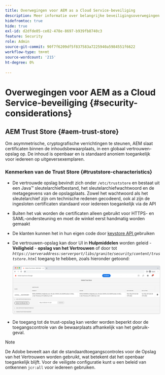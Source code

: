 ```yaml
---
title: Overwegingen voor AEM as a Cloud Service-beveiliging
description: Meer informatie over belangrijke beveiligingsoverwegingen bij het gebruik van AEM as a Cloud Service.
hidefromtoc: true
hide: true
exl-id: d2dfde05-ce02-478e-8697-b939fb8740c3
feature: Security
role: Admin
source-git-commit: 90f7f6209df5f837583a7225940a5984551f6622
workflow-type: tm+mt
source-wordcount: '215'
ht-degree: 0%

---
```


# Overwegingen voor AEM as a Cloud Service-beveiliging {#security-considerations}

## AEM Trust Store {#aem-trust-store}

Om asymmetrische, cryptografische verrichtingen te steunen, AEM slaat certificaten binnen de inhoudsbewaarplaats, in een globaal vertrouwen-opslag op. De inhoud is openbaar en is standaard anoniem toegankelijk voor iedereen op uitgeversexemplaren.

### Kenmerken van de Trust Store {#truststore-characteristics}

* De vertrouwde opslag bevindt zich onder `/etc/truststore` en bestaat uit een Java™ sleutelarchiefbestand, het sleutelarchiefwachtwoord en de metagegevens van de opslagplaats. Zowel het wachtwoord als het sleutelarchief zijn om technische redenen gecodeerd, ook al zijn de ingesloten certificaten standaard voor iedereen toegankelijk via de API
* Buiten het vak worden de certificaten alleen gebruikt voor HTTPS- en SAML-ondersteuning en moet de winkel eerst handmatig worden gemaakt
* De klanten kunnen het in hun eigen code door [ keystore API ](https://developer.adobe.com/experience-manager/reference-materials/6-5/javadoc/com/adobe/granite/keystore/KeyStoreService.html#getTrustStore-org.apache.sling.api.resource.ResourceResolver-) gebruiken
* De vertrouwen-opslag kan door UI in **Hulpmiddelen** worden geleid - **Veiligheid** - **opslag van het Vertrouwen** of door tot *`https://serveraddress:serverport/libs/granite/security/content/truststore.html`* toegang te hebben, zoals hieronder getoond:

  ![ Beheer van de Opslag van het Vertrouwen ](/help/security/assets/global-trust-store-modified.png)

* De toegang tot de trust-opslag kan verder worden beperkt door de toegangscontrole van de bewaarplaats afhankelijk van het gebruik-geval.

>[!NOTE]
>
>De Adobe beveelt aan dat de standaardtoegangscontroles voor de Opslag van het Vertrouwen worden gebruikt, wat betekent dat het openbaar toegankelijk blijft. Voor de veiligste configuratie kunt u een beleid van ontkennen `jcr:all` voor iedereen gebruiken.

<!--
Commenting out section for now as requested by Lars

## Anonymous Permission Hardening Package {#anonymous-permission-hardening-package}

For more information on the Anonymous Hardening Package, see [Security Checklist](https://experienceleague.adobe.com/docs/experience-manager-65/administering/security/security-checklist.html#anonymous-permission-hardening-package).
-->
